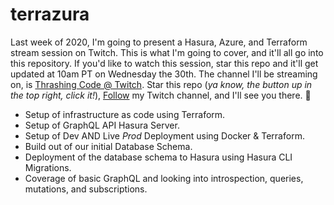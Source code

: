 # terrazura

Last week of 2020, I'm going to present a Hasura, Azure, and Terraform stream session on Twitch. This is what I'm going to cover, and it'll all go into this repository. If you'd like to watch this session, star this repo and it'll get updated at 10am PT on Wednesday the 30th. The channel I'll be streaming on, is [Thrashing Code @ Twitch](https://www.twitch.tv/thrashingcode). Star this repo (*ya know, the button up in the top right, click it!*), [Follow](https://www.twitch.tv/thrashingcode) my Twitch channel, and I'll see you there. 🤘

* Setup of infrastructure as code using Terraform.
* Setup of GraphQL API Hasura Server.
* Setup of Dev AND Live *Prod* Deployment using Docker & Terraform.
* Build out of our initial Database Schema.
* Deployment of the database schema to Hasura using Hasura CLI Migrations.
* Coverage of basic GraphQL and looking into introspection, queries, mutations, and subscriptions.
